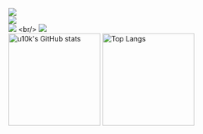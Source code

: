 ![](https://visitor-badge.laobi.icu/badge?page_id=u10k.u10k)
<br/>
![](https://img.shields.io/badge/dynamic/json?url=https%3A%2F%2Flinux.do%2Fu%2Fhwz%2Fsummary.json&query=%24.user_summary.likes_received&prefix=%E8%8E%B7%E5%BE%97%E7%82%B9%E8%B5%9E%EF%BC%9A&suffix=,%20%20%20%E8%AF%B7%E7%95%99%E4%B8%8B%E2%9D%A4%20%20%20:%EF%BC%89%F0%9F%91%87&style=social&logo=linux&label=u10k&color=red&link=https%3A%2F%2Flinux.do%2Fu%2Flgguan%2F&link=https%3A%2F%2Flinux.do%2Fu%2Flgguan%2F)<br/>
![]([https://api.szfx.top/info-card/](https://iconce.com/api/v1?type=text&w=390&h=35&value=%E5%85%B3%E6%B3%A8%E2%9D%A4%EF%BC%8C%E7%82%B9%E8%B5%9E%F0%9F%91%8D%EF%BC%8C%E5%9B%9E%E5%A4%8D%F0%9F%99%8F&animate=true&fillType=Linear&primaryColor=%23DD1818&secondaryColor=%23380202&angle=45&radialGlare=false&radius=8&strokeSize=0&strokeColor=%23FFFFFF&strokeOpacity=100&color=%23FFFFFF&size=16&family=cursive))
<br/>
![](https://api.szfx.top/info-card/)
<br/>
<img src="https://github-readme-stats-one-bice.vercel.app/api?username=u10k&count_private=true&theme=calm&show_icons=true&include_all_commits=true&role=OWNER,ORGANIZATION_MEMBER,COLLABORATOR" alt="u10k's GitHub stats" height="185px" /> <img src="https://github-readme-stats-one-bice.vercel.app/api/top-langs/?username=u10k&layout=compact&langs_count=8&theme=calm&role=OWNER,COLLABORATOR" alt="Top Langs" height="185px" />
